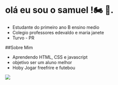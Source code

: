 # olá eu sou o samuel !🏍️ 🐯.

  - Estudante do primeiro ano B ensino medio
  - Colegio professores edevaldo e maria janete
  - Turvo - PR

  ##Sobre Mim

  - Aprendendo HTML, CSS e javascript
  - objetivo ser um aluno melhor
  - Hoby Jogar freefrire e futebou

![](https://cdn.pixabay.com/animation/2023/01/17/08/12/08-12-59-862_512.gif)
